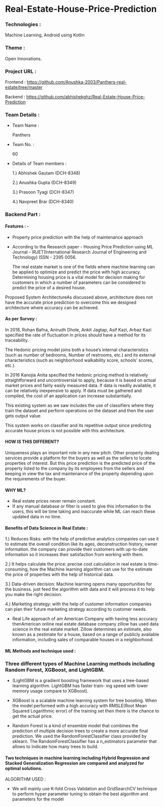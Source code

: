 # Real-Estate-House-Price-Prediction

### Technologies :

Machine Learning, Android using Kotlin

### Theme :

Open Innovations.

### Project URL :

  Frontend : https://github.com/Anushka-2003/Panthers-real-estate/tree/master
  
  Backend :  https://github.com/abhishekghz/Real-Estate-House-Price-Prediction

### Team Details :

- Team Name :
    
    Panthers
    
- Team No. : 

    60

- Details of Team members :
  
  1.) Abhishek Gautam (DCH-8348)
  
  2.) Anushka Gupta (DCH-8349)
  
  3.) Prasoon Tyagi (DCH-8347)
  
  4.) Navpreet Brar (DCH-8340)

### Backend Part :

#### Features : - 

- Property price prediction with the help of maintenance approach
- According to the Research paper - Housing Price Prediction using ML 
Journal - IRJET(International Research Journal of Engineering and Technology)
ISSN - 2395 0056. 

    The real estate market is one of the fields where machine learning can be applied to optimize and predict the price with high accuracy. Determining housing price is a vital model for decision making for customers in which a number of parameters can be considered to predict the price of a desired house.

Proposed System ArchitectureAs discussed above, architecture does not have the accurate price prediction to overcome this we designed architecture where accuracy can be achieved.


#### As per Survey :

In 2018, Rohan Bafna, Anirudh Dhole, Ankit Jagtap, Asif Kazi, Arbaz Kazi specified the rate of fluctuation in prices should have a method for its traceability.

The Hedonic pricing model joins both a house’s internal characteristics (such as number of bedrooms, Number of restrooms, etc.) and its external characteristics (such as neighborhood walkability score, schools’ scores, etc.).

In 2016 Kanojia Anita specified the hedonic pricing method is relatively straightforward and uncontroversial to apply, because it is based on actual market prices and fairly easily measured data. If data is readily available, it can be relatively inexpensive to apply. If data must be gathered and compiled, the cost of an application can increase substantially.

This existing system as we saw includes the use of classifiers where they train the dataset and perform operations on the dataset and then the user gets output value.

This system works on classifier and its repetitive output since predicting accurate house prices is not possible with this architecture.





#### HOW IS THIS DIFFERENT?

Uniqueness plays an important role in any new pitch. Other property dealing services provide a platform for the buyers as well as the sellers to locate properties of interest. But this price prediction is the predicted price of the property listed to the company by its employees from the sellers and keeping in view the tax and maintenance of the property depending upon the requirements of the buyer.


#### WHY ML?

- Real estate prices never remain constant.
- If any manual database or filter is used to give this information to the users, this will be time taking and inaccurate while ML can reach these updated data in no time.

#### Benefits of Data Science in Real Estate :

1.) Reduces Risks: with the help of predictive analytics companies can use it to estimate the overall condition like its ages, deconstruction history, owner information. the company can provide their customers with up-to-date information so it increases their satisfaction from working with them.

2.) It helps calculate the price: precise cost calculation in real estate is time-consuming, how the Machine learning algorithm can use for the estimate the price of properties with the help of historical data.

3.) Data-driven decision: Machine learning opens many opportunities for the business. just feed the algorithm with data and it will process it to help you make the right decision.

4.) Marketing strategy: with the help of customer information companies can plan their future marketing strategy according to customer needs.

- Real Life approach of am American Company with having less accuracy thenAmerican online real estate database company zillow has used data science in the real estate market. Zillow determines an estimate, also known as a zestimate for a house, based on a range of publicly available information, including sales of comparable houses in a neighborhood.


#### ML Methods and technique used :

### Three different types of Machine Learning methods including Random Forest, XGBoost, and LightGBM.
- (LightGBM is a gradient boosting framework that uses a tree-based learning algorithm. LightGBM has faster train- ing speed with lower memory usage compare to XGBoost).

- XGBoost is a scalable machine learning system for tree boosting. When the model performed with a high accuracy with RMSLE(Root Mean Squared Logarithmic error) of the training set then there is the chance to get the actual price.

- Random Forest is a kind of ensemble model that combines the prediction of multiple decision trees to create a more accurate final prediction. We used the RandomForestClassifier class provided by sklearn. The RandomForestClassifier has a n_estimators parameter that allows to indicate how many trees to build.

#### Two techniques in machine learning including Hybrid Regression and Stacked Generalization Regression are compared and analyzed for optimal solutions.
ALGORITHM USED :

- We will mainly use K-fold Cross Validation and GridSearchCV technique to perform hyper parameter tuning to obtain the best algorithm and parameters for the model
